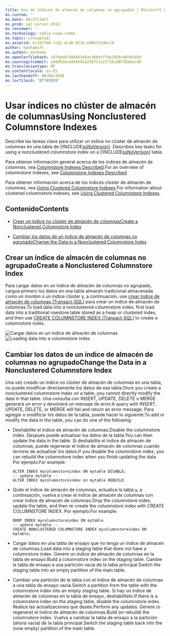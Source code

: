 ```yaml
---
title: Uso de índices de almacén de columnas no agrupados | Microsoft Docs
ms.custom: ''
ms.date: 04/27/2017
ms.prod: sql-server-2014
ms.reviewer: ''
ms.technology: table-view-index
ms.topic: conceptual
ms.assetid: 4c341fb8-7cb1-4cab-921b-e80b751d6c19
author: mashamsft
ms.author: mathoma
ms.openlocfilehash: c876eb6fdd466349ac369dcff8e292bc0839c669
ms.sourcegitcommit: ad4d92dce894592a259721a1571b1d8736abacdb
ms.translationtype: MT
ms.contentlocale: es-ES
ms.lasthandoff: 08/04/2020
ms.locfileid: "87745959"
---
```

# <a name="using-nonclustered-columnstore-indexes"></a><span data-ttu-id="5b29e-102">Usar índices no clúster de almacén de columnas</span><span class="sxs-lookup"><span data-stu-id="5b29e-102">Using Nonclustered Columnstore Indexes</span></span>
  <span data-ttu-id="5b29e-103">Describe las tareas clave para utilizar un índice no clúster de almacén de columnas en una tabla de [!INCLUDE[ssNoVersion](../includes/ssnoversion-md.md)] .</span><span class="sxs-lookup"><span data-stu-id="5b29e-103">Describes key tasks for using a nonclustered columnstore index on a [!INCLUDE[ssNoVersion](../includes/ssnoversion-md.md)] table.</span></span>

 <span data-ttu-id="5b29e-104">Para obtener información general acerca de los índices de almacén de columnas, vea [Columnstore Indexes Described](../relational-databases/indexes/columnstore-indexes-described.md).</span><span class="sxs-lookup"><span data-stu-id="5b29e-104">For an overview of columnstore indexes, see [Columnstore Indexes Described](../relational-databases/indexes/columnstore-indexes-described.md).</span></span>

 <span data-ttu-id="5b29e-105">Para obtener información acerca de los índices clúster de almacén de columnas, vea [Using Clustered Columnstore Indexes](../relational-databases/indexes/indexes.md).</span><span class="sxs-lookup"><span data-stu-id="5b29e-105">For information about clustered columnstore indexes, see [Using Clustered Columnstore Indexes](../relational-databases/indexes/indexes.md).</span></span>

## <a name="contents"></a><span data-ttu-id="5b29e-106">Contenido</span><span class="sxs-lookup"><span data-stu-id="5b29e-106">Contents</span></span>

-   [<span data-ttu-id="5b29e-107">Crear un índice no clúster de almacén de columnas</span><span class="sxs-lookup"><span data-stu-id="5b29e-107">Create a Nonclustered Columnstore Index</span></span>](../../2014/database-engine/using-nonclustered-columnstore-indexes.md#load)

-   [<span data-ttu-id="5b29e-108">Cambiar los datos de un índice de almacén de columnas no agrupado</span><span class="sxs-lookup"><span data-stu-id="5b29e-108">Change the Data in a Nonclustered Columnstore Index</span></span>](../../2014/database-engine/using-nonclustered-columnstore-indexes.md#change)

##  <a name="create-a-nonclustered-columnstore-index"></a><a name="load"></a><span data-ttu-id="5b29e-109">Crear un índice de almacén de columnas no agrupado</span><span class="sxs-lookup"><span data-stu-id="5b29e-109">Create a Nonclustered Columnstore Index</span></span>
 <span data-ttu-id="5b29e-110">Para cargar datos en un índice de almacén de columnas no agrupado, cargue primero los datos en una tabla almacén tradicional almacenada como un montón o un índice clúster y, a continuación, use [crear índice de almacén de columnas &#40;Transact-SQL&#41;](/sql/t-sql/statements/create-columnstore-index-transact-sql) para crear un índice de almacén de columnas.</span><span class="sxs-lookup"><span data-stu-id="5b29e-110">To load data into a nonclustered columnstore index, first load data into a traditional rowstore table stored as a heap or clustered index, and then use [CREATE COLUMNSTORE INDEX &#40;Transact-SQL&#41;](/sql/t-sql/statements/create-columnstore-index-transact-sql) to create a columnstore index.</span></span>

 <span data-ttu-id="5b29e-111">![Cargar datos en un índice de almacén de columnas](../../2014/database-engine/media/sql-server-pdw-columnstore-loadprocess-nonclustered.gif "Cargar datos en un índice de almacén de columnas")</span><span class="sxs-lookup"><span data-stu-id="5b29e-111">![Loading data into a columnstore index](../../2014/database-engine/media/sql-server-pdw-columnstore-loadprocess-nonclustered.gif "Loading data into a columnstore index")</span></span>

##  <a name="change-the-data-in-a-nonclustered-columnstore-index"></a><a name="change"></a><span data-ttu-id="5b29e-112">Cambiar los datos de un índice de almacén de columnas no agrupado</span><span class="sxs-lookup"><span data-stu-id="5b29e-112">Change the Data in a Nonclustered Columnstore Index</span></span>
 <span data-ttu-id="5b29e-113">Una vez creado un índice no clúster de almacén de columnas en una tabla, no puede modificar directamente los datos de esa tabla.</span><span class="sxs-lookup"><span data-stu-id="5b29e-113">Once you create a nonclustered columnstore index on a table, you cannot directly modify the data in that table.</span></span> <span data-ttu-id="5b29e-114">Una consulta con INSERT, UPDATE, DELETE o MERGE generará un error y devolverá un mensaje de error.</span><span class="sxs-lookup"><span data-stu-id="5b29e-114">A query with INSERT, UPDATE, DELETE, or MERGE will fail and return an error message.</span></span> <span data-ttu-id="5b29e-115">Para agregar o modificar los datos de la tabla, puede hacer lo siguiente:</span><span class="sxs-lookup"><span data-stu-id="5b29e-115">To add or modify the data in the table, you can do one of the following:</span></span>

-   <span data-ttu-id="5b29e-116">Deshabilite el índice de almacén de columnas.</span><span class="sxs-lookup"><span data-stu-id="5b29e-116">Disable the columnstore index.</span></span> <span data-ttu-id="5b29e-117">Después puede actualizar los datos de la tabla.</span><span class="sxs-lookup"><span data-stu-id="5b29e-117">You can then update the data in the table.</span></span> <span data-ttu-id="5b29e-118">Si deshabilita el índice de almacén de columnas, puede regenerar el índice de almacén de columnas cuando termine de actualizar los datos.</span><span class="sxs-lookup"><span data-stu-id="5b29e-118">If you disable the columnstore index, you can rebuild the columnstore index when you finish updating the data.</span></span> <span data-ttu-id="5b29e-119">Por ejemplo:</span><span class="sxs-lookup"><span data-stu-id="5b29e-119">For example:</span></span>

    ```
    ALTER INDEX mycolumnstoreindex ON mytable DISABLE;
    -- update mytable --
    ALTER INDEX mycolumnstoreindex on mytable REBUILD
    ```

-   <span data-ttu-id="5b29e-120">Quite el índice de almacén de columnas, actualice la tabla y, a continuación, vuelva a crear el índice de almacén de columnas con crear índice de almacén de columnas.</span><span class="sxs-lookup"><span data-stu-id="5b29e-120">Drop the columnstore index, update the table, and then re-create the columnstore index with CREATE COLUMNSTORE INDEX.</span></span> <span data-ttu-id="5b29e-121">Por ejemplo:</span><span class="sxs-lookup"><span data-stu-id="5b29e-121">For example:</span></span>

    ```
    DROP INDEX mycolumnstoreindex ON mytable
    -- update mytable --
    CREATE NONCLUSTERED COLUMNSTORE INDEX mycolumnstoreindex ON mytable;

    ```

-   <span data-ttu-id="5b29e-122">Cargar datos en una tabla de ensayo que no tenga un índice de almacén de columnas.</span><span class="sxs-lookup"><span data-stu-id="5b29e-122">Load data into a staging table that does not have a columnstore index.</span></span> <span data-ttu-id="5b29e-123">Genere un índice de almacén de columnas en la tabla de ensayo.</span><span class="sxs-lookup"><span data-stu-id="5b29e-123">Build a columnstore index on the staging table.</span></span> <span data-ttu-id="5b29e-124">Cambie la tabla de ensayo a una partición vacía de la tabla principal.</span><span class="sxs-lookup"><span data-stu-id="5b29e-124">Switch the staging table into an empty partition of the main table.</span></span>

-   <span data-ttu-id="5b29e-125">Cambiar una partición de la tabla con el índice de almacén de columnas a una tabla de ensayo vacía.</span><span class="sxs-lookup"><span data-stu-id="5b29e-125">Switch a partition from the table with the columnstore index into an empty staging table.</span></span> <span data-ttu-id="5b29e-126">Si hay un índice de almacén de columnas en la tabla de ensayo, deshabilítelo.</span><span class="sxs-lookup"><span data-stu-id="5b29e-126">If there is a columnstore index on the staging table, disable the columnstore index.</span></span> <span data-ttu-id="5b29e-127">Realice las actualizaciones que desee.</span><span class="sxs-lookup"><span data-stu-id="5b29e-127">Perform any updates.</span></span> <span data-ttu-id="5b29e-128">Genere (o regenere) el índice de almacén de columnas.</span><span class="sxs-lookup"><span data-stu-id="5b29e-128">Build (or rebuild) the columnstore index.</span></span> <span data-ttu-id="5b29e-129">Vuelva a cambiar la tabla de ensayo a la partición (ahora vacía) de la tabla principal.</span><span class="sxs-lookup"><span data-stu-id="5b29e-129">Switch the staging table back into the (now empty) partition of the main table.</span></span>




